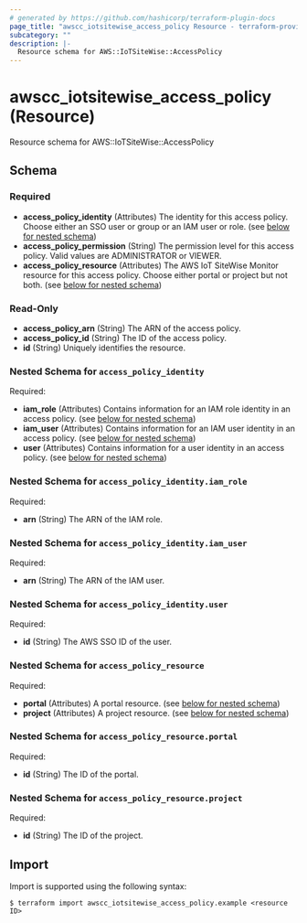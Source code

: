 ```yaml
---
# generated by https://github.com/hashicorp/terraform-plugin-docs
page_title: "awscc_iotsitewise_access_policy Resource - terraform-provider-awscc"
subcategory: ""
description: |-
  Resource schema for AWS::IoTSiteWise::AccessPolicy
---
```


# awscc_iotsitewise_access_policy (Resource)

Resource schema for AWS::IoTSiteWise::AccessPolicy



<!-- schema generated by tfplugindocs -->
## Schema

### Required

- **access_policy_identity** (Attributes) The identity for this access policy. Choose either an SSO user or group or an IAM user or role. (see [below for nested schema](#nestedatt--access_policy_identity))
- **access_policy_permission** (String) The permission level for this access policy. Valid values are ADMINISTRATOR or VIEWER.
- **access_policy_resource** (Attributes) The AWS IoT SiteWise Monitor resource for this access policy. Choose either portal or project but not both. (see [below for nested schema](#nestedatt--access_policy_resource))

### Read-Only

- **access_policy_arn** (String) The ARN of the access policy.
- **access_policy_id** (String) The ID of the access policy.
- **id** (String) Uniquely identifies the resource.

<a id="nestedatt--access_policy_identity"></a>
### Nested Schema for `access_policy_identity`

Required:

- **iam_role** (Attributes) Contains information for an IAM role identity in an access policy. (see [below for nested schema](#nestedatt--access_policy_identity--iam_role))
- **iam_user** (Attributes) Contains information for an IAM user identity in an access policy. (see [below for nested schema](#nestedatt--access_policy_identity--iam_user))
- **user** (Attributes) Contains information for a user identity in an access policy. (see [below for nested schema](#nestedatt--access_policy_identity--user))

<a id="nestedatt--access_policy_identity--iam_role"></a>
### Nested Schema for `access_policy_identity.iam_role`

Required:

- **arn** (String) The ARN of the IAM role.


<a id="nestedatt--access_policy_identity--iam_user"></a>
### Nested Schema for `access_policy_identity.iam_user`

Required:

- **arn** (String) The ARN of the IAM user.


<a id="nestedatt--access_policy_identity--user"></a>
### Nested Schema for `access_policy_identity.user`

Required:

- **id** (String) The AWS SSO ID of the user.



<a id="nestedatt--access_policy_resource"></a>
### Nested Schema for `access_policy_resource`

Required:

- **portal** (Attributes) A portal resource. (see [below for nested schema](#nestedatt--access_policy_resource--portal))
- **project** (Attributes) A project resource. (see [below for nested schema](#nestedatt--access_policy_resource--project))

<a id="nestedatt--access_policy_resource--portal"></a>
### Nested Schema for `access_policy_resource.portal`

Required:

- **id** (String) The ID of the portal.


<a id="nestedatt--access_policy_resource--project"></a>
### Nested Schema for `access_policy_resource.project`

Required:

- **id** (String) The ID of the project.

## Import

Import is supported using the following syntax:

```shell
$ terraform import awscc_iotsitewise_access_policy.example <resource ID>
```
